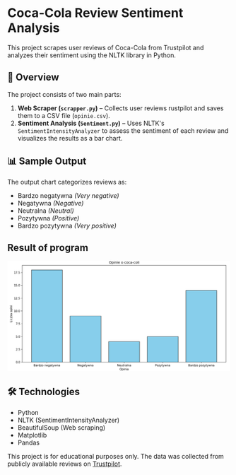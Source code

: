 # Coca-Cola Review Sentiment Analysis

This project scrapes user reviews of Coca-Cola from Trustpilot and analyzes their sentiment using the NLTK library in Python.

## 📄 Overview

The project consists of two main parts:
1. **Web Scraper (`scrapper.py`)** – Collects user reviews rustpilot and saves them to a CSV file (`opinie.csv`).
2. **Sentiment Analysis (`Sentiment.py`)** – Uses NLTK's `SentimentIntensityAnalyzer` to assess the sentiment of each review and visualizes the results as a bar chart.

## 📊 Sample Output
The output chart categorizes reviews as:
- Bardzo negatywna *(Very negative)*
- Negatywna *(Negative)*
- Neutralna *(Neutral)*
- Pozytywna *(Positive)*
- Bardzo pozytywna *(Very positive)*

## Result of program
![plot](Plot.png)

## 🛠️ Technologies
- Python
- NLTK (SentimentIntensityAnalyzer)
- BeautifulSoup (Web scraping)
- Matplotlib
- Pandas


This project is for educational purposes only. The data was collected from publicly available reviews on [Trustpilot](https://www.trustpilot.com).
